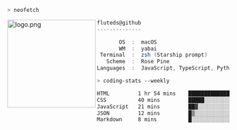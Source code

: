 ```zsh
> neofetch
```

<!--img align="left" src="https://github.com/fluteds.png" alt="logo.png" width="200"/>-->
<img align="left" src="https://external-content.duckduckgo.com/iu/?u=https%3A%2F%2F78.media.tumblr.com%2F975fca5f82161b190efdcaa05ffbd4ec%2Ftumblr_p6q6m9TJF01x3p3jmo1_500.png&f=1&nofb=1" alt="logo.png" width="200"/>

```csharp
fluteds@github
--------------

       OS  :  macOS
       WM  :  yabai
 Terminal  :  zsh (Starship prompt)  
   Scheme  :  Rose Pine  
Languages  :  JavaScript, TypeScript, Python, HTML, CSS  

```

```zsh
> coding-stats --weekly
```

<!--START_SECTION:waka-->

```txt
HTML         1 hr 54 mins    ██████████████░░░░░░░░░░░   55.73 %
CSS          40 mins         █████░░░░░░░░░░░░░░░░░░░░   19.62 %
JavaScript   21 mins         ██▓░░░░░░░░░░░░░░░░░░░░░░   10.63 %
JSON         12 mins         █▒░░░░░░░░░░░░░░░░░░░░░░░   05.89 %
Markdown     8 mins          █░░░░░░░░░░░░░░░░░░░░░░░░   04.20 %
```

<!--END_SECTION:waka-->
